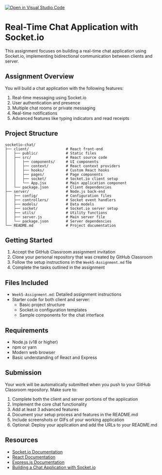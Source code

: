 [![Open in Visual Studio Code](https://classroom.github.com/assets/open-in-vscode-2e0aaae1b6195c2367325f4f02e2d04e9abb55f0b24a779b69b11b9e10269abc.svg)](https://classroom.github.com/online_ide?assignment_repo_id=19925751&assignment_repo_type=AssignmentRepo)
# Real-Time Chat Application with Socket.io

This assignment focuses on building a real-time chat application using Socket.io, implementing bidirectional communication between clients and server.

## Assignment Overview

You will build a chat application with the following features:
1. Real-time messaging using Socket.io
2. User authentication and presence
3. Multiple chat rooms or private messaging
4. Real-time notifications
5. Advanced features like typing indicators and read receipts

## Project Structure

```
socketio-chat/
├── client/                 # React front-end
│   ├── public/             # Static files
│   ├── src/                # React source code
│   │   ├── components/     # UI components
│   │   ├── context/        # React context providers
│   │   ├── hooks/          # Custom React hooks
│   │   ├── pages/          # Page components
│   │   ├── socket/         # Socket.io client setup
│   │   └── App.jsx         # Main application component
│   └── package.json        # Client dependencies
├── server/                 # Node.js back-end
│   ├── config/             # Configuration files
│   ├── controllers/        # Socket event handlers
│   ├── models/             # Data models
│   ├── socket/             # Socket.io server setup
│   ├── utils/              # Utility functions
│   ├── server.js           # Main server file
│   └── package.json        # Server dependencies
└── README.md               # Project documentation
```

## Getting Started

1. Accept the GitHub Classroom assignment invitation
2. Clone your personal repository that was created by GitHub Classroom
3. Follow the setup instructions in the `Week5-Assignment.md` file
4. Complete the tasks outlined in the assignment

## Files Included

- `Week5-Assignment.md`: Detailed assignment instructions
- Starter code for both client and server:
  - Basic project structure
  - Socket.io configuration templates
  - Sample components for the chat interface

## Requirements

- Node.js (v18 or higher)
- npm or yarn
- Modern web browser
- Basic understanding of React and Express

## Submission

Your work will be automatically submitted when you push to your GitHub Classroom repository. Make sure to:

1. Complete both the client and server portions of the application
2. Implement the core chat functionality
3. Add at least 3 advanced features
4. Document your setup process and features in the README.md
5. Include screenshots or GIFs of your working application
6. Optional: Deploy your application and add the URLs to your README.md

## Resources

- [Socket.io Documentation](https://socket.io/docs/v4/)
- [React Documentation](https://react.dev/)
- [Express.js Documentation](https://expressjs.com/)
- [Building a Chat Application with Socket.io](https://socket.io/get-started/chat) 